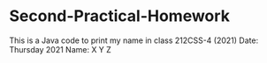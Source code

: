 # Second-Practical-Homework
This is a Java code to print my name in class 212CSS-4 (2021)
Date: Thursday 2021
Name: X Y Z 
